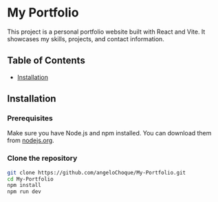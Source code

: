 # My Portfolio
This project is a personal portfolio website built with React and Vite. It showcases my skills, projects, and contact information.

## Table of Contents

- [Installation](#installation)


## Installation

### Prerequisites

Make sure you have Node.js and npm installed. You can download them from [nodejs.org](https://nodejs.org/).

### Clone the repository

```bash
git clone https://github.com/angeloChoque/My-Portfolio.git
cd My-Portfolio
npm install
npm run dev
